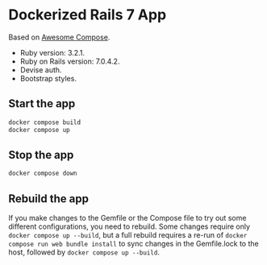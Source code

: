 # Dockerized Rails 7 App

Based on [Awesome Compose](https://github.com/docker/awesome-compose/blob/master/official-documentation-samples/rails/README.md).

- Ruby version: 3.2.1.
- Ruby on Rails version: 7.0.4.2.
- Devise auth.
- Bootstrap styles.

## Start the app

```bash
docker compose build
docker compose up
```

## Stop the app

```bash
docker compose down
```

## Rebuild the app

If you make changes to the Gemfile or the Compose file to try out some different configurations, you need to rebuild. Some changes require only `docker compose up --build`, but a full rebuild requires a re-run of `docker compose run web bundle install` to sync changes in the Gemfile.lock to the host, followed by `docker compose up --build`.
